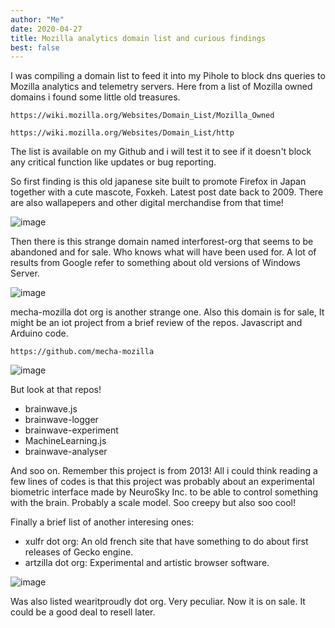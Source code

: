 ```yaml
---
author: "Me"
date: 2020-04-27
title: Mozilla analytics domain list and curious findings
best: false
---
```


I was compiling a domain list to feed it into my Pihole to block dns queries to Mozilla analytics and telemetry servers. 
Here from a list of Mozilla owned domains i found some little old treasures.

```
https://wiki.mozilla.org/Websites/Domain_List/Mozilla_Owned

https://wiki.mozilla.org/Websites/Domain_List/http

```
The list is available on my Github and i will test it to see if it doesn't block any critical function like updates or bug reporting.

So first finding is this old japanese site built to promote Firefox in Japan together with a cute mascote, Foxkeh.
Latest post date back to 2009. 
There are also wallapepers and other digital merchandise from that time!

![image](/img/fox.png)

Then there is this strange domain named interforest-org that seems to be abandoned and for sale. 
Who knows what will have been used for.
A lot of results from Google refer to something about old versions of Windows Server.

![image](/img/fox2.png)

mecha-mozilla dot org is another strange one. Also this domain is for sale, 
It might be an iot project from a brief review of the repos. Javascript and Arduino code.

```
https://github.com/mecha-mozilla

```
![image](/img/fox3.png)

But look at that repos!
- brainwave.js 
- brainwave-logger
- brainwave-experiment
- MachineLearning.js
- brainwave-analyser

And soo on. Remember this project is from 2013!
All i could think reading a few lines of codes is that this project was probably about an experimental biometric interface made by NeuroSky Inc. to be able to control something with the brain. Probably a scale model.
Soo creepy but also soo cool!

Finally a brief list of another interesing ones:
- xulfr dot org: An old french site that have something to do about first releases of Gecko engine.
- artzilla dot org: Experimental and artistic browser software. 

![image](/img/fox4.jpg)

Was also listed wearitproudly dot org. Very peculiar. Now it is on sale. It could be a good deal to resell later.
